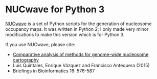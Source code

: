 # NUCwave for Python 3

[NUCwave](http://nucleosome.usal.es/nucwave/#) is a set of Python scripts for the generation of nucleosome occupancy maps. It was written in Python 2; I only made very minor modifications to make this version which is for Python 3.

If you use NUCwave, please cite:

  - [Comparative analysis of methods for genome-wide nucleosome cartography](http://bib.oxfordjournals.org/content/16/4/576)
  - Luis Quintales, Enrique Vázquez and Francisco Antequera (2015)
  - Briefings in Bioinformatics 16: 576-587